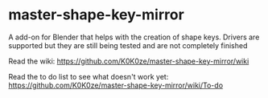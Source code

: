# master-shape-key-mirror
A add-on for Blender that helps with the creation of shape keys. Drivers are supported but they are still being tested and are not completely finished

Read the wiki: https://github.com/K0K0ze/master-shape-key-mirror/wiki 

Read the to do list to see what doesn't work yet: https://github.com/K0K0ze/master-shape-key-mirror/wiki/To-do
